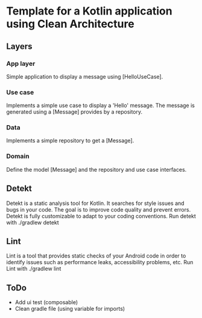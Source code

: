 # Template for a Kotlin application using Clean Architecture

## Layers

### App layer
Simple application to display a message using [HelloUseCase].

### Use case
Implements a simple use case to display a 'Hello' message.
The message is generated using a [Message] provides by a repository.

### Data
Implements a simple repository to get a [Message].

### Domain
Define the model [Message] and the repository and use case interfaces.

## Detekt
Detekt is a static analysis tool for Kotlin. 
It searches for style issues and bugs in your code. 
The goal is to improve code quality and prevent errors. 
Detekt is fully customizable to adapt to your coding conventions.
Run detekt with ./gradlew detekt

## Lint
Lint is a tool that provides static checks of your Android code in order to identify issues such as 
performance leaks, accessibility problems, etc.
Run Lint with ./gradlew lint

## ToDo
- Add ui test (composable)
- Clean gradle file (using variable for imports)
